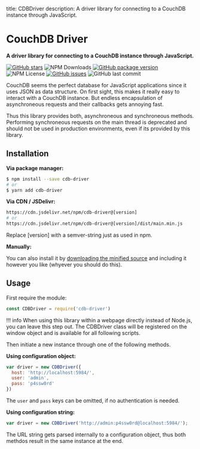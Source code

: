 title: CDBDriver
description: A driver library for connecting to a CouchDB instance through JavaScript.

# CouchDB Driver
**A driver library for connecting to a CouchDB instance through JavaScript.**

[![GitHub stars](https://img.shields.io/github/stars/mcstreetguy/cdb-driver.svg?style=social&logo=github&label=Stars)](https://github.com/MCStreetguy/cdb-driver)
![NPM Downloads](https://img.shields.io/npm/dt/cdb-driver.svg)
[![GitHub package version](https://img.shields.io/github/package-json/v/mcstreetguy/cdb-driver.svg)](https://www.npmjs.com/package/cdb-driver)
![NPM License](https://img.shields.io/npm/l/cdb-driver.svg)
[![GitHub issues](https://img.shields.io/github/issues/mcstreetguy/cdb-driver.svg)](https://github.com/MCStreetguy/cdb-driver/issues)
![GitHub last commit](https://img.shields.io/github/last-commit/mcstreetguy/cdb-driver.svg)

CouchDB seems the perfect database for JavaScript applications since it uses
JSON as data structure. On first sight, this makes it really easy to interact
with a CouchDB instance. But endless encapsulation of asynchroneous requests
and their callbacks gets annoying fast.

Thus this library provides both, asynchroneous and synchroneous methods.
Performing synchroneous requests on the main thread is deprecated and should not
be used in production environments, even if its provided by this library.

## Installation
**Via package manager:**

``` bash
$ npm install --save cdb-driver
# or
$ yarn add cdb-driver
```

**Via CDN / JSDelivr:**

``` bash
https://cdn.jsdelivr.net/npm/cdb-driver@[version]
# or
https://cdn.jsdelivr.net/npm/cdb-driver@[version]/dist/main.min.js
```
Replace [version] with a semver-string just as used in npm.

**Manually:**

You can also install it by [downloading the minified source](https://raw.githubusercontent.com/MCStreetguy/cdb-driver/master/dist/main.min.js)
and including it however you like (whyever you should do this).

## Usage
First require the module:
``` javascript
const CDBDriver = require('cdb-driver')
```

!!! info
    When using this library within a webpage directly instead of Node.js, you can leave this step out.
    The CDBDriver class will be registered on the window object and is available for all following scripts.


Then initiate a new instance through one of the following methods.

**Using configuration object:**
``` javascript
var driver = new CDBDriver({
  host: 'http://localhost:5984/',
  user: 'admin',
  pass: 'p4ssw0rd'
})
```

The `user` and `pass` keys can be omitted, if no authentication is needed.

**Using configuration string:**
``` javascript
var driver = new CDBDriver('http://admin:p4ssw0rd@localhost:5984/');
```

The URL string gets parsed internally to a configuration object, thus both
methdos result in the same instance at the end.
